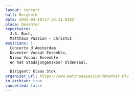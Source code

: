 ```yaml
---
layout: concert
hall: Bergkerk
date: 2025-04-18T17:30:31.048Z
place: Deventer
repertoire: |-
  J.S. Bach,
  Matthäus Passion - Christus
musicians: |-
  Concerto d'Amsterdam
  Deventer Vocaal Ensemble,
  Nieuw Vocaal Ensemble
  en het Stadsjongenskoor Oldenzaal.

  Dirigent: Klaas Stok
organizer_url: https://www.matthauspassiondeventer.nl/
in_archive: true
cancelled: false
---
```

